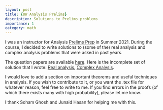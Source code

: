 ```yaml
---
layout: post
title: {UW Analysis Prelims}
description: Solutions to Prelims problems
importance: 1
category: math
---
```


I was an instructor for Analysis [Prelims Prep](https://math.washington.edu/phd-preliminary-exams) in Summer 2021. During the course, I decided to write solutions to (some of the) real analysis and complex analysis problems that were asked in past years. 


The question papers are available [here](https://math.washington.edu/past-phd-preliminary-exams). Here is the incomplete set of solution that I wrote: [Real analysis](https://raghavendratripathi.github.io/assets/pdf/Misc/Prelims/RA.pdf), [Complex Analysis](https://raghavendratripathi.github.io/assets/pdf/Misc/Prelims/CA.pdf). 

I would love to add a section on important theorems and useful techniques in analysis. If you wish to contribute to it, or you want the .tex file for whatever reason, feel free to write to me. If you find errors in the proofs (of which there exists many with high probability), please let me know. 

I thank Soham Ghosh and Junaid Hasan for helping me with this. 